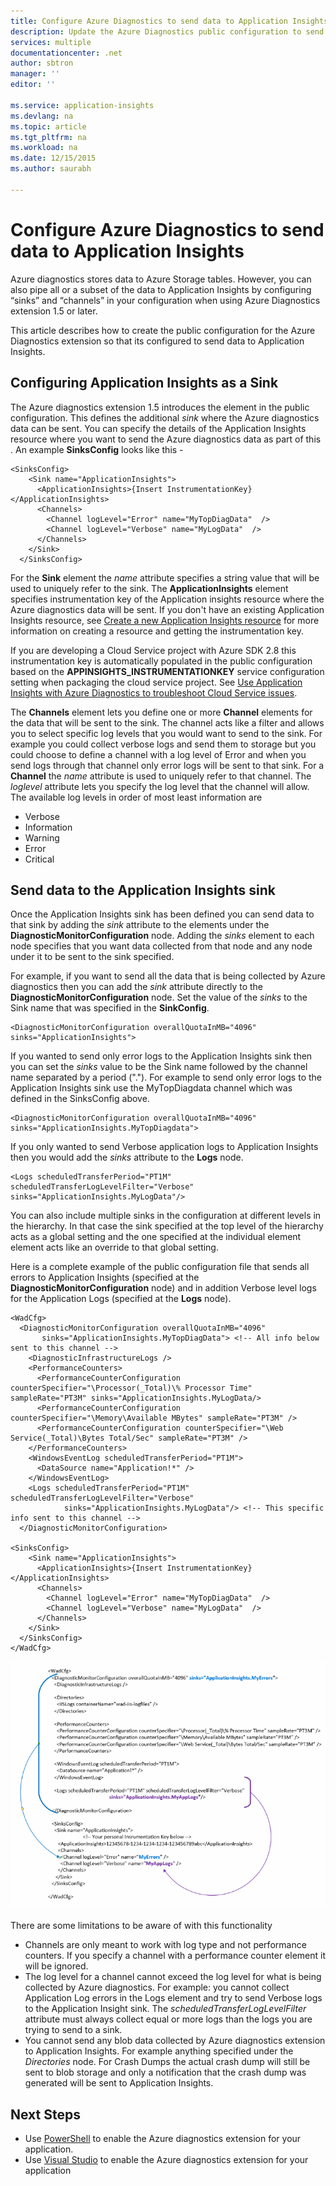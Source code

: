```yaml
---
title: Configure Azure Diagnostics to send data to Application Insights | Microsoft Azure
description: Update the Azure Diagnostics public configuration to send data to Application Insights.
services: multiple
documentationcenter: .net
author: sbtron
manager: ''
editor: ''

ms.service: application-insights
ms.devlang: na
ms.topic: article
ms.tgt_pltfrm: na
ms.workload: na
ms.date: 12/15/2015
ms.author: saurabh

---
```

# Configure Azure Diagnostics to send data to Application Insights
Azure diagnostics stores data to Azure Storage tables.  However, you can also pipe all or a subset of the data to Application Insights by configuring “sinks” and “channels” in your configuration when using Azure Diagnostics extension 1.5 or later.

This article describes how to create the public configuration for the Azure Diagnostics extension so that its configured to send data to Application Insights.

## Configuring Application Insights as a Sink
The Azure diagnostics extension 1.5 introduces the **<SinksConfig>** element in the public configuration. This defines the additional *sink* where the Azure diagnostics data can be sent. You can specify the details of the Application Insights resource where you want to send the Azure diagnostics data as part of this **<SinksConfig>**.
An example **SinksConfig** looks like this -  

    <SinksConfig>
        <Sink name="ApplicationInsights">
          <ApplicationInsights>{Insert InstrumentationKey}</ApplicationInsights>
          <Channels>
            <Channel logLevel="Error" name="MyTopDiagData"  />
            <Channel logLevel="Verbose" name="MyLogData"  />
          </Channels>
        </Sink>
      </SinksConfig>

For the **Sink** element the *name* attribute specifies a string value that will be used to uniquely refer to the sink.
The **ApplicationInsights** element specifies instrumentation key of the Application insights resource where the Azure diagnostics data will be sent. If you don't have an existing Application Insights resource, see [Create a new Application Insights resource](application-insights/app-insights-create-new-resource.md) for more information on creating a resource and getting the instrumentation key.

If you are developing a Cloud Service project with Azure SDK 2.8 this instrumentation key is automatically populated in the public configuration based on the **APPINSIGHTS_INSTRUMENTATIONKEY** service configuration setting when packaging the cloud service project. See [Use Application Insights with Azure Diagnostics to troubleshoot Cloud Service issues](cloud-services/cloud-services-dotnet-diagnostics-applicationinsights.md).

The **Channels** element lets you define one or more **Channel** elements for the data that will be sent to the sink. The channel acts like a filter and allows you to select specific log levels that you would want to send to the sink. For example you could collect verbose logs and send them to storage but you could choose to define a channel with a log level of Error and when you send logs through that channel only error logs will be sent to that sink.
For a **Channel** the *name* attribute is used to uniquely refer to that channel.
The *loglevel* attribute lets you specify the log level that the channel will allow. The available log levels in order of most least information are

* Verbose
* Information
* Warning
* Error
* Critical

## Send data to the Application Insights sink
Once the Application Insights sink has been defined you can send data to that sink by adding the *sink* attribute to the elements under the **DiagnosticMonitorConfiguration** node. Adding the *sinks* element to each node specifies that you want data collected from that node and any node under it to be sent to the sink specified.

For example, if you want to send all the data that is being collected by Azure diagnostics then you can add the *sink* attribute directly to the **DiagnosticMonitorConfiguration** node. Set the value of the *sinks* to the Sink name that was specified in the **SinkConfig**.

    <DiagnosticMonitorConfiguration overallQuotaInMB="4096" sinks="ApplicationInsights">

If you wanted to send only error logs to the Application Insights sink then you can set the *sinks* value to be the Sink name followed by the channel name separated by a period ("."). For example to send only error logs to the Application Insights sink use the MyTopDiagdata channel which was defined in the SinksConfig above.  

    <DiagnosticMonitorConfiguration overallQuotaInMB="4096" sinks="ApplicationInsights.MyTopDiagdata">

If you only wanted to send Verbose application logs to Application Insights then you would add the *sinks* attribute to the **Logs** node.

    <Logs scheduledTransferPeriod="PT1M" scheduledTransferLogLevelFilter="Verbose" sinks="ApplicationInsights.MyLogData"/>

You can also include multiple sinks in the configuration at different levels in the hierarchy. In that case the sink specified at the top level of the hierarchy acts as a global setting and the one specified at the individual element element acts like an override to that global setting.    

Here is a complete example of the public configuration file that sends all errors to Application Insights (specified at the **DiagnosticMonitorConfiguration** node) and in addition Verbose level logs for the Application Logs (specified at the **Logs** node).

    <WadCfg>
      <DiagnosticMonitorConfiguration overallQuotaInMB="4096"
           sinks="ApplicationInsights.MyTopDiagData"> <!-- All info below sent to this channel -->
        <DiagnosticInfrastructureLogs />
        <PerformanceCounters>
          <PerformanceCounterConfiguration counterSpecifier="\Processor(_Total)\% Processor Time" sampleRate="PT3M" sinks="ApplicationInsights.MyLogData/>
          <PerformanceCounterConfiguration counterSpecifier="\Memory\Available MBytes" sampleRate="PT3M" />
          <PerformanceCounterConfiguration counterSpecifier="\Web Service(_Total)\Bytes Total/Sec" sampleRate="PT3M" />
        </PerformanceCounters>
        <WindowsEventLog scheduledTransferPeriod="PT1M">
          <DataSource name="Application!*" />
        </WindowsEventLog>
        <Logs scheduledTransferPeriod="PT1M" scheduledTransferLogLevelFilter="Verbose"
                sinks="ApplicationInsights.MyLogData"/> <!-- This specific info sent to this channel -->
      </DiagnosticMonitorConfiguration>

    <SinksConfig>
        <Sink name="ApplicationInsights">
          <ApplicationInsights>{Insert InstrumentationKey}</ApplicationInsights>
          <Channels>
            <Channel logLevel="Error" name="MyTopDiagData"  />
            <Channel logLevel="Verbose" name="MyLogData"  />
          </Channels>
        </Sink>
      </SinksConfig>
    </WadCfg>

![Diagnostics Public Configuration](./media/azure-diagnostics-configure-applicationinsights/diagnostics-publicconfig.png)

There are some limitations to be aware of with this functionality

* Channels are only meant to work with log type and not performance counters. If you specify a channel with a performance counter element it will be ignored.
* The log level for a channel cannot exceed the log level for what is being collected by Azure diagnostics. For example: you cannot collect Application Log errors in the Logs element and try to send Verbose logs to the Application Insight sink. The *scheduledTransferLogLevelFilter* attribute must always collect equal or more logs than the logs you are trying to send to a sink.
* You cannot send any blob data collected by Azure diagnostics extension to Application Insights. For example anything specified under the *Directories* node. For Crash Dumps the actual crash dump will still be sent to blob storage and only a notification that the crash dump was generated will be sent to Application Insights.

## Next Steps
* Use [PowerShell](cloud-services/cloud-services-diagnostics-powershell.md) to enable the Azure diagnostics extension for your application. 
* Use [Visual Studio](vs-azure-tools-diagnostics-for-cloud-services-and-virtual-machines.md) to enable the Azure diagnostics extension for your application

